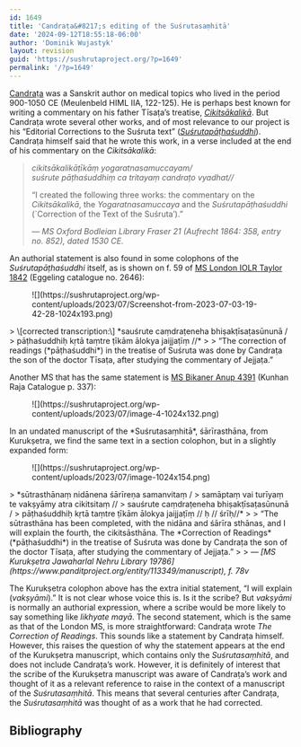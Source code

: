 ```yaml
---
id: 1649
title: 'Candraṭa&#8217;s editing of the Suśrutasaṃhitā'
date: '2024-09-12T18:55:18-06:00'
author: 'Dominik Wujastyk'
layout: revision
guid: 'https://sushrutaproject.org/?p=1649'
permalink: '/?p=1649'
---
```


[Candraṭa](https://www.panditproject.org/entity/40937/person) was a Sanskrit author on medical topics who lived in the period 900-1050 CE (Meulenbeld HIML IIA, 122-125). He is perhaps best known for writing a commentary on his father Tīsaṭa’s treatise, *[Cikitsākalikā](https://www.panditproject.org/entity/42163/work)*. But Candraṭa wrote several other works, and of most relevance to our project is his “Editorial Corrections to the Suśruta text” (*[Suśrutapāṭhaśuddhi](https://www.panditproject.org/entity/108174/work)*). Candraṭa himself said that he wrote this work, in a verse included at the end of his commentary on the *Cikitsākalikā*:

> *cikitsākalikāṭīkāṃ yogaratnasamuccayam/  
> suśrute pāṭhaśuddhiṃ ca tritayaṃ candraṭo vyadhat//*
> 
>   
> “I created the following three works: the commentary on the *Cikitsākalikā*, the *Yogaratnasamuccaya* and the *Suśrutapāṭhaśuddhi* (`Correction of the Text of the Suśruta’).”
> 
> <cite>— MS Oxford Bodleian Library Fraser 21 (Aufrecht 1864: 358, entry no. 852), dated 1530 CE.</cite>

An authorial statement is also found in some colophons of the *Suśrutapāṭhaśuddhi* itself, as is shown on f. 59 of [MS London IOLR Taylor 1842](https://www.panditproject.org/entity/108178/manuscript) (Eggeling catalogue no. 2646):

<figure class="wp-block-image size-large">![](https://sushrutaproject.org/wp-content/uploads/2023/07/Screenshot-from-2023-07-03-19-42-28-1024x193.png)</figure>> \[corrected transcription:\] *sauśrute caṃdraṭeneha bhiṣakṭīsaṭasūnunā /  
> pāṭhaśuddhiḥ kṛtā taṃtre ṭīkām ālokya jaijjaṭīṃ //*
> 
> “The correction of readings (*pāṭhaśuddhi*) in the treatise of Suśruta was done by Candraṭa the son of the doctor Tīsaṭa, after studying the commentary of Jejjaṭa.”

Another MS that has the same statement is [MS Bikaner Anup 4391](https://panditproject.org/entity/108211/manuscript) (Kunhan Raja Catalogue p. 337):

<figure class="wp-block-image size-large">![](https://sushrutaproject.org/wp-content/uploads/2023/07/image-4-1024x132.png)</figure>In an undated manuscript of the *Suśrutasaṃhitā*, śārīrasthāna, from Kurukṣetra, we find the same text in a section colophon, but in a slightly expanded form:

<figure class="wp-block-image size-large">![](https://sushrutaproject.org/wp-content/uploads/2023/07/image-1024x154.png)</figure>> *sūtrasthānaṃ nidānena śārīreṇa samanvitaṃ /  
> samāptaṃ vai turīyaṃ te vakṣyāmy atra cikitsitaṃ //  
> sauśrute caṃdraṭeneha bhiṣakṭīsaṭasūnunā /  
> pāṭhaśuddhiḥ kṛtā taṃtre ṭīkām ālokya jaijjaṭīṃ // ḥ // śrīḥ//*
> 
> “The sūtrasthāna has been completed, with the nidāna and śārīra sthānas, and I will explain the fourth, the cikitsāsthāna. The *Correction of Readings* (*pāṭhaśuddhi*) in the treatise of Suśruta was done by Candraṭa the son of the doctor Tīsaṭa, after studying the commentary of Jejjaṭa.”
> 
> <cite>— [MS Kurukṣetra Jawaharlal Nehru Library 19786](https://www.panditproject.org/entity/113349/manuscript), f. 78v</cite>

The Kurukṣetra colophon above has the extra initial statement, “I will explain (*vakṣyāmi*).” It is not clear whose voice this is. Is it the scribe? But *vakṣyāmi* is normally an authorial expression, where a scribe would be more likely to say something like *likhyate mayā*. The second statement, which is the same as that of the London MS, is more straightforward: Candraṭa wrote *The Correction of Readings*. This sounds like a statement by Candraṭa himself. However, this raises the question of why the statement appears at the end of the Kurukṣetra manuscript, which contains only the *Suśrutasaṃhitā*, and does not include Candraṭa’s work. However, it is definitely of interest that the scribe of the Kurukṣetra manuscript was aware of Candraṭa’s work and thought of it as a relevant reference to raise in the context of a manuscript of the *Suśrutasaṃhitā*. This means that several centuries after Candraṭa, the *Suśrutasaṃhitā* was thought of as a work that he had corrected.

## Bibliography

<div class="zp-Zotpress zp-Zotpress-Bib wp-block-group" id="zotpress-950700b9f28cf12a2a611d5fa8d8ff05"> <span class="ZP_API_USER_ID" style="display: none;">2579494</span> <span class="ZP_ITEM_KEY" style="display: none;">{2579494:N9ANTLPZ}</span> <span class="ZP_COLLECTION_ID" style="display: none;"></span> <span class="ZP_TAG_ID" style="display: none;"></span> <span class="ZP_AUTHOR" style="display: none;"></span> <span class="ZP_YEAR" style="display: none;"></span> <span class="ZP_ITEMTYPE" style="display: none;"></span> <span class="ZP_INCLUSIVE" style="display: none;">1</span> <span class="ZP_STYLE" style="display: none;">chicago-author-date</span> <span class="ZP_LIMIT" style="display: none;">50</span> <span class="ZP_SORTBY" style="display: none;">default</span> <span class="ZP_ORDER" style="display: none;"></span> <span class="ZP_TITLE" style="display: none;"></span> <span class="ZP_SHOWIMAGE" style="display: none;"></span> <span class="ZP_SHOWTAGS" style="display: none;"></span> <span class="ZP_DOWNLOADABLE" style="display: none;"></span> <span class="ZP_NOTES" style="display: none;"></span> <span class="ZP_ABSTRACT" style="display: none;"></span> <span class="ZP_CITEABLE" style="display: none;"></span> <span class="ZP_TARGET" style="display: none;"></span> <span class="ZP_URLWRAP" style="display: none;"></span> <span class="ZP_FORCENUM" style="display: none;"></span> <span class="ZP_HIGHLIGHT" style="display: none;"></span> <span class="ZP_POSTID" style="display: none;">1649</span> <span class="ZOTPRESS_PLUGIN_URL" style="display:none;">https://sushrutaproject.org/wp-content/plugins/zotpress/</span><div class="zp-List loading"><div class="zp-SEO-Content"> </div> </div> </div>